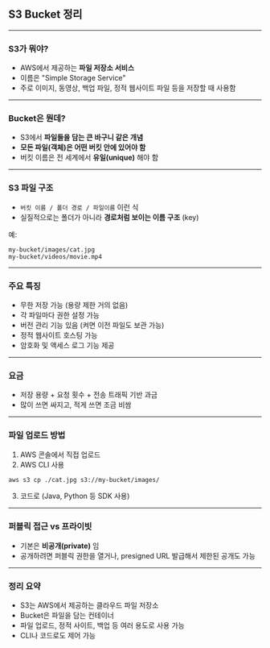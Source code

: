 ## S3 Bucket 정리

---

### S3가 뭐야?

- AWS에서 제공하는 **파일 저장소 서비스**
- 이름은 "Simple Storage Service"
- 주로 이미지, 동영상, 백업 파일, 정적 웹사이트 파일 등을 저장할 때 사용함

---

### Bucket은 뭔데?

- S3에서 **파일들을 담는 큰 바구니 같은 개념**
- **모든 파일(객체)은 어떤 버킷 안에 있어야 함**
- 버킷 이름은 전 세계에서 **유일(unique)** 해야 함

---

### S3 파일 구조

- `버킷 이름 / 폴더 경로 / 파일이름` 이런 식
- 실질적으로는 폴더가 아니라 **경로처럼 보이는 이름 구조** (key)

예:
```
my-bucket/images/cat.jpg
my-bucket/videos/movie.mp4
```

---

### 주요 특징

- 무한 저장 가능 (용량 제한 거의 없음)
- 각 파일마다 권한 설정 가능
- 버전 관리 기능 있음 (켜면 이전 파일도 보관 가능)
- 정적 웹사이트 호스팅 가능
- 암호화 및 액세스 로그 기능 제공

---

### 요금

- 저장 용량 + 요청 횟수 + 전송 트래픽 기반 과금
- 많이 쓰면 싸지고, 적게 쓰면 조금 비쌈

---

### 파일 업로드 방법

1. AWS 콘솔에서 직접 업로드
2. AWS CLI 사용
```bash
aws s3 cp ./cat.jpg s3://my-bucket/images/
```
3. 코드로 (Java, Python 등 SDK 사용)

---

### 퍼블릭 접근 vs 프라이빗

- 기본은 **비공개(private)** 임
- 공개하려면 퍼블릭 권한을 열거나, presigned URL 발급해서 제한된 공개도 가능

---

### 정리 요약

- S3는 AWS에서 제공하는 클라우드 파일 저장소
- Bucket은 파일을 담는 컨테이너
- 파일 업로드, 정적 사이트, 백업 등 여러 용도로 사용 가능
- CLI나 코드로도 제어 가능
